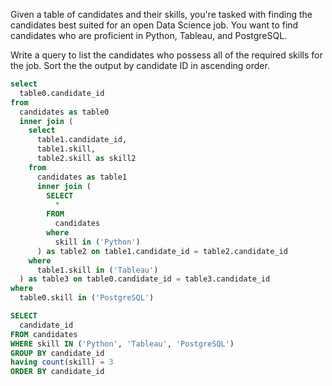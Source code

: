 Given a table of candidates and their skills, you're tasked with finding the candidates best suited for an open Data Science job. You want to find candidates who are proficient in Python, Tableau, and PostgreSQL.

Write a query to list the candidates who possess all of the required skills for the job. Sort the the output by candidate ID in ascending order.


```sql
select 
  table0.candidate_id 
from 
  candidates as table0 
  inner join (
    select 
      table1.candidate_id, 
      table1.skill, 
      table2.skill as skill2 
    from 
      candidates as table1 
      inner join (
        SELECT 
          * 
        FROM 
          candidates 
        where 
          skill in ('Python')
      ) as table2 on table1.candidate_id = table2.candidate_id 
    where 
      table1.skill in ('Tableau')
  ) as table3 on table0.candidate_id = table3.candidate_id 
where 
  table0.skill in ('PostgreSQL')
 ```

```sql
SELECT
  candidate_id
FROM candidates
WHERE skill IN ('Python', 'Tableau', 'PostgreSQL')
GROUP BY candidate_id
having count(skill) = 3
ORDER BY candidate_id
```



